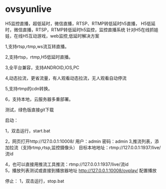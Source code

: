# ovsyunlive
H5监控直播，超低延时，微信直播，RTSP、RTMP转低延时h5直播，
H5低延时，微信直播，RTSP，RTMP转低延时h5监控，监控直播系统
针对H5在线抓娃娃，在线H5互动游戏，web监控,低延时解决方案

1,支持rtsp,rtmp,ws流互转直播。

2,支持rtsp，rtmp,H5低延时直播。

3,全平台兼容，支持ANDROID,IOS,PC

4,动态拉流，更省流量，有人观看动态拉流，无人观看自动停流

5,支持rtmp的cdn转换。

6，支持本地，云服务器多重部署。

测试，绿色版直接git下载

启动：

1，双击运行，start.bat

2，网页打开http://127.0.0.1:10008/ 用户：admin 密码：admin
3,推流列表，添加拉流（支持rtmp,rtsp,监控摄像头） 目标本地地址：rtmp://127.0.0.1:1937/live/流id  

4，也可以直接用推流工具推流：rtmp://127.0.0.1:1937/live/流id  
5，播放列表测试或直接到播放器地址 http://127.0.0.1:10008/ovplay/ 配置播放

停止：
1，双击运行，stop.bat


